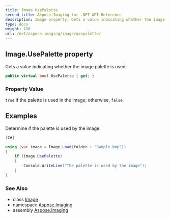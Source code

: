 ```yaml
---
title: Image.UsePalette
second_title: Aspose.Imaging for .NET API Reference
description: Image property. Gets a value indicating whether the image palette is used
type: docs
weight: 150
url: /net/aspose.imaging/image/usepalette/
---
```

## Image.UsePalette property

Gets a value indicating whether the image palette is used.

```csharp
public virtual bool UsePalette { get; }
```

### Property Value

`true` if the palette is used in the image; otherwise, `false`.

## Examples

Determine if the palette is used by the image.

```csharp
[C#]

using (var image = Image.Load(folder + "Sample.bmp"))
{
    if (image.UsePalette)
    {
        Console.WriteLine("The palette is used by the image");
    }
}
```

### See Also

* class [Image](../)
* namespace [Aspose.Imaging](../../image/)
* assembly [Aspose.Imaging](../../../)


